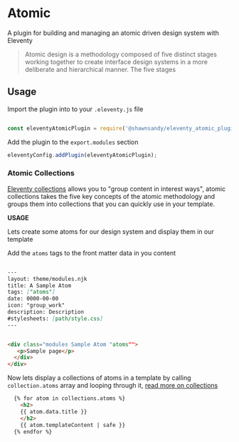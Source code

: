 # Atomic

A plugin for building and managing an atomic driven design system with Eleventy

> Atomic design is a methodology composed of five distinct stages working together to create interface design systems in a more deliberate and hierarchical manner.
> The five stages

## Usage

Import the plugin into to your `.eleventy.js` file

``` js

const eleventyAtomicPlugin = require('@shawnsandy/eleventy_atomic_plugin');

```

Add the plugin to the `export.modules` section

``` js
eleventyConfig.addPlugin(eleventyAtomicPlugin);

```

### Atomic Collections

<a href="https://www.11ty.io/docs/collections/" target="_blank">Eleventy collections</a> allows you to "group content in interest ways", atomic collections takes the five key concepts of the atomic methodology and groups them into collections that you can quickly use in your template.

**USAGE**

Lets create some atoms for our design system and display them in our template

Add the `atoms` tags to the front matter data in you content

``` md

---
layout: theme/modules.njk
title: A Sample Atom
tags: ["atoms"]
date: 0000-00-00
icon: "group_work"
description: Description
#stylesheets: [path/style.css]
---


<div class="modules Sample Atom "atoms"">
   <p>Sample page</p>
  </div>
</div>

```

Now lets display a collections of atoms in a template by calling `collection.atoms` array and looping through it, <a href="https://www.11ty.io/docs/collections/" target="_blank"> read more on collections</a>

``` html
  {% for atom in collections.atoms %}
    <h2>
    {{ atom.data.title }}
    </h2>
    {{ atom.templateContent | safe }}
  {% endfor %}
```
